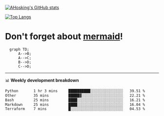 [![AHosking's GitHub stats](https://github-readme-stats.vercel.app/api?username=ahosking&count_private=true&show_icons=true&theme=onedark&hide_rank=true&include_all_commits=true)](https://github.com/ahosking)

[![Top Langs](https://github-readme-stats.vercel.app/api/top-langs/?username=ahosking&layout=compact&theme=onedark)](https://github.com/ahosking)


# Don't forget about [mermaid](https://github.blog/2022-02-14-include-diagrams-markdown-files-mermaid/)!

```mermaid
  graph TD;
      A-->B;
      A-->C;
      B-->D;
      C-->D;
```
-------

📊 **Weekly development breakdown**

<!--START_SECTION:waka-->

```txt
Python       1 hr 3 mins     ██████████░░░░░░░░░░░░░░░   39.51 %
Other        35 mins         █████▓░░░░░░░░░░░░░░░░░░░   22.21 %
Bash         25 mins         ████░░░░░░░░░░░░░░░░░░░░░   16.21 %
Markdown     25 mins         ████░░░░░░░░░░░░░░░░░░░░░   16.04 %
Terraform    7 mins          █░░░░░░░░░░░░░░░░░░░░░░░░   04.53 %
```

<!--END_SECTION:waka-->

